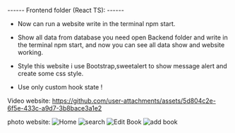 ------ Frontend folder (React TS): ------
 
* Now can run a website write in the terminal npm start.

* Show all data from database you need open Backend folder and write in the terminal npm start, 
and now you can see all data show and website working.

* Style this website i use Bootstrap,sweetalert to show message alert and create some css style.

* Use only custom hook state !

Video website:
https://github.com/user-attachments/assets/5d804c2e-6f5e-433c-a9d7-3b8bace3a1e2

photo website:
![Home](https://github.com/user-attachments/assets/46928a44-3175-42b0-9bae-46e6f52fb8be)
![search](https://github.com/user-attachments/assets/9956d603-fbd9-4469-b4d6-c1d4a3a8f67d)
![Edit Book](https://github.com/user-attachments/assets/d9c11c8f-5fee-4d2b-ac18-da02b017e03f)
![add book](https://github.com/user-attachments/assets/a0c03b04-7015-4c39-995c-0b209037f16e)
